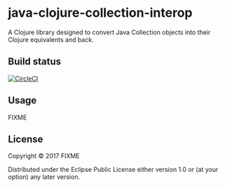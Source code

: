 # java-clojure-collection-interop

A Clojure library designed to convert Java Collection objects into their Clojure equivalents and back.

## Build status

[![CircleCI](https://circleci.com/gh/kcpyeung/java-clojure-collection-interop.svg?style=svg&circle-token=a70112986a12e90601dae913c729f862acaba4ff)](https://circleci.com/gh/kcpyeung/java-clojure-collection-interop)

## Usage

FIXME

## License

Copyright © 2017 FIXME

Distributed under the Eclipse Public License either version 1.0 or (at
your option) any later version.
